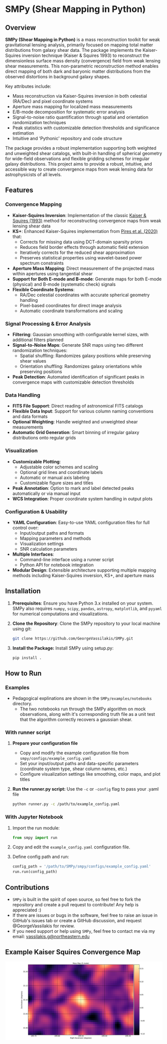 # SMPy (Shear Mapping in Python)

## Overview
**SMPy (Shear Mapping in Python)** is a mass reconstruction toolkit for weak gravitational lensing analysis, primarily focused on mapping total matter distributions from galaxy shear data. The package implements the Kaiser-Squires inversion technique (Kaiser & Squires 1993) to reconstruct the dimensionless surface mass density (convergence) field from weak lensing shear measurements. This non-parametric reconstruction method enables direct mapping of both dark and baryonic matter distributions from the observed distortions in background galaxy shapes.

Key attributes include:
- Mass reconstruction via Kaiser-Squires inversion in both celestial (RA/Dec) and pixel coordinate systems
- Aperture mass mapping for localized mass measurements
- E/B-mode decomposition for systematic error analysis
- Signal-to-noise ratio quantification through spatial and orientation randomization techniques
- Peak statistics with customizable detection thresholds and significance estimation
- Intuitive and 'Pythonic' repository and code structure

The package provides a robust implementation supporting both weighted and unweighted shear catalogs, with built-in handling of spherical geometry for wide-field observations and flexible gridding schemes for irregular galaxy distributions. This project aims to provide a robust, intuitive, and accessible way to create convergence maps from weak lensing data for astrophysicists of all levels.

## Features
### Convergence Mapping
- **Kaiser-Squires Inversion**: Implementation of the classic [Kaiser & Squires (1993)](https://ui.adsabs.harvard.edu/abs/1993ApJ...404..441K/abstract) method for reconstructing convergence maps from weak lensing shear data
- **KS+**: Enhanced Kaiser-Squires implementation from [Pires et al. (2020)](https://www.aanda.org/articles/aa/abs/2020/06/aa36865-19/aa36865-19.html) that:
  - Corrects for missing data using DCT-domain sparsity priors
  - Reduces field border effects through automatic field extension
  - Iteratively corrects for the reduced shear approximation
  - Preserves statistical properties using wavelet-based power spectrum constraints
- **Aperture Mass Mapping**: Direct measurement of the projected mass within apertures using tangential shear
- **Support for Both E-mode and B-mode**: Generate maps for both E-mode (physical) and B-mode (systematic check) signals
- **Flexible Coordinate Systems**: 
  - RA/Dec celestial coordinates with accurate spherical geometry handling
  - Pixel-based coordinates for direct image analysis
  - Automatic coordinate transformations and scaling

### Signal Processing & Error Analysis
- **Filtering**: Gaussian smoothing with configurable kernel sizes, with additional filters planned
- **Signal-to-Noise Maps**: Generate SNR maps using two different randomization techniques:
  - Spatial shuffling: Randomizes galaxy positions while preserving shear values
  - Orientation shuffling: Randomizes galaxy orientations while preserving positions
- **Peak Detection**: Automated identification of significant peaks in convergence maps with customizable detection thresholds

### Data Handling
- **FITS File Support**: Direct reading of astronomical FITS catalogs
- **Flexible Data Input**: Support for various column naming conventions and data formats
- **Optional Weighting**: Handle weighted and unweighted shear measurements
- **Automatic Grid Generation**: Smart binning of irregular galaxy distributions onto regular grids

### Visualization
- **Customizable Plotting**: 
  - Adjustable color schemes and scaling
  - Optional grid lines and coordinate labels
  - Automatic or manual axis labeling
  - Customizable figure sizes and titles
- **Peak Annotation**: Option to mark and label detected peaks automatically or via manual input
- **WCS Integration**: Proper coordinate system handling in output plots

### Configuration & Usability
- **YAML Configuration**: Easy-to-use YAML configuration files for full control over:
  - Input/output paths and formats
  - Mapping parameters and methods
  - Visualization settings
  - SNR calculation parameters
- **Multiple Interfaces**: 
  - Command-line interface using a runner script
  - Python API for notebook integration
- **Modular Design**: Extensible architecture supporting multiple mapping methods including Kaiser-Squires inversion, KS+, and aperture mass

## Installation

1. **Prerequisites**: Ensure you have Python 3.x installed on your system. SMPy also requires `numpy`, `scipy`, `pandas`, `astropy`, `matplotlib`, and `pyyaml` for numerical computations and visualizations.

2. **Clone the Repository**: Clone the SMPy repository to your local machine using git:

   ```bash
   git clone https://github.com/GeorgeVassilakis/SMPy.git
   ```

3. **Install the Package:** Install SMPy using setup.py:

   ```bash
   pip install .
   ```

## How to Run
### Examples
- Pedagogical explinations are shown in the `SMPy/examples/notebooks` directory.
  - The two notebooks run through the SMPy algorithm on mock observations, along with it's corresponding truth file as a unit test that the algorithm correctly recovers a gaussian shear.

### With runner script
1. **Prepare your configuration file**
   - Copy and modify the example configuration file from `smpy/configs/example_config.yaml`
   - Set your input/output paths and data-specific parameters (coordinate system type, shear column names, etc.)
   - Configure visualization settings like smoothing, color maps, and plot titles

2. **Run the runner.py script:** Use the `-c` or `-config` flag to pass your .yaml file
   
   ```bash
   python runner.py -c /path/to/example_config.yaml
   ```

### With Jupyter Notebook
1. Import the run module:
   ```python
   from smpy import run
   ```

2. Copy and edit the `example_config.yaml` configuration file.

3. Define config path and run:
   ```python
   config_path = '/path/to/SMPy/smpy/configs/example_config.yaml'
   run.run(config_path)
   ```

## Contributions
- `SMPy` is built in the spirit of open source, so feel free to fork the repository and create a pull request to contribute! Any help is appreciated :)
- If there are issues or bugs in the software, feel free to raise an issue in GitHub's issues tab or create a GitHub discussion, and request @GeorgeVassilakis for review.
- If you need support or help using `SMPy`, feel free to contact me via my email: vassilakis.g@northeastern.edu

## Example Kaiser Squires Convergence Map
![Kaiser Squires Convergence Map](examples/outputs/kaiser_squires/simulation_testing_kaiser_squires_e_mode.png)
